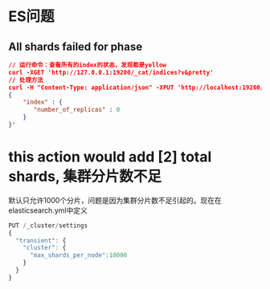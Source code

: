 # ES问题

## All shards failed for phase

```json
// 运行命令：查看所有的index的状态，发现都是yellow
curl -XGET 'http://127.0.0.1:19200/_cat/indices?v&pretty'
// 处理方法
curl -H "Content-Type: application/json" -XPUT 'http://localhost:19200/_all/_settings' -d '
{
    "index" : {
       "number_of_replicas" : 0
    }
}'

```

# this action would add [2] total shards, 集群分片数不足

默认只允许1000个分片，问题是因为集群分片数不足引起的。现在在elasticsearch.yml中定义

```js
PUT /_cluster/settings
{
  "transient": {
    "cluster": {
      "max_shards_per_node":10000
    }
  }
}
```